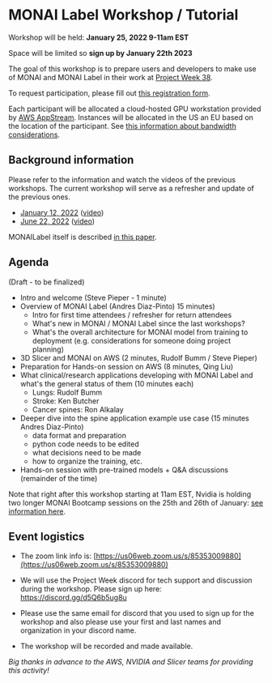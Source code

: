 # MONAI Label Workshop / Tutorial

Workshop will be held: **January 25, 2022 9-11am EST**

Space will be limited so **sign up by January 22th 2023**

The goal of this workshop is to prepare users and developers to make use of MONAI and MONAI Label in their work at [Project Week 38](README.md).

To request participation, please fill out [this registration form](https://docs.google.com/forms/d/1LmMofTzwlxNgOTgQanGddeKQKfNZwdoRr7l96-Ht1h8/edit).

Each participant will be allocated a cloud-hosted GPU workstation provided by [AWS AppStream](https://aws.amazon.com/appstream2/faqs/).
Instances will be allocated in the US an EU based on the location of the participant.  See [this information about bandwidth considerations](https://docs.aws.amazon.com/appstream2/latest/developerguide/bandwidth-recommendations-user-connections.html).



## Background information

Please refer to the information and watch the videos of the previous workshops. The current workshop will serve as a refresher and update of the previous ones.
* [January 12, 2022](https://discourse.slicer.org/t/monailabel-3d-slicer-for-cloud-computing-workshop-jan-12-2022-2-4-est/21152) ([video](https://youtu.be/PmD8umlcpF4))
* [June 22, 2022](https://github.com/NA-MIC/ProjectWeek/blob/master/PW37_2022_Virtual/MONAILabel_Workshop.md) ([video](https://www.youtube.com/watch?v=wtiEe_jiUzg))

MONAILabel itself is described [in this paper](https://arxiv.org/abs/2203.12362).


## Agenda
(Draft - to be finalized)
* Intro and welcome (Steve Pieper - 1 minute)
* Overview of MONAI Label (Andres Diaz-Pinto) 15 minutes)
  * Intro for first time attendees / refresher for return attendees
  * What's new in MONAI / MONAI Label since the last workshops?
  * What's the overall architecture for MONAI model from training to deployment (e.g. considerations for someone doing project planning)
* 3D Slicer and MONAI on AWS (2 minutes, Rudolf Bumm / Steve Pieper)
* Preparation for Hands-on session on AWS (8 minutes, Qing Liu)
* What clinical/research applications developing with MONAI Label and what's the general status of them (10 minutes each)
  * Lungs: Rudolf Bumm 
  * Stroke: Ken Butcher
  * Cancer spines: Ron Alkalay
* Deeper dive into the spine application example use case (15 minutes Andres Diaz-Pinto)
  * data format and preparation
  * python code needs to be edited
  * what decisions need to be made
  * how to organize the training, etc.
* Hands-on session with pre-trained models + Q&A discussions (remainder of the time)

Note that right after this workshop  starting at 11am EST, Nvidia is holding two longer MONAI Bootcamp sessions on the 25th and 26th of January: [see information here](https://events.nvidia.com/janmonaibootcamp).

## Event logistics

* The zoom link info is: [https://us06web.zoom.us/s/85353009880](https://us06web.zoom.us/s/85353009880)

* We will use the Project Week discord for tech support and discussion during the workshop.  Please sign up here: https://discord.gg/d5Q6b5ug8u

* Please use the same email for discord that you used to sign up for the workshop and also please use your first and last names and organization in your discord name.

* The workshop will be recorded and made available.

*Big thanks in advance to the AWS, NVIDIA and Slicer teams for providing this activity!*

